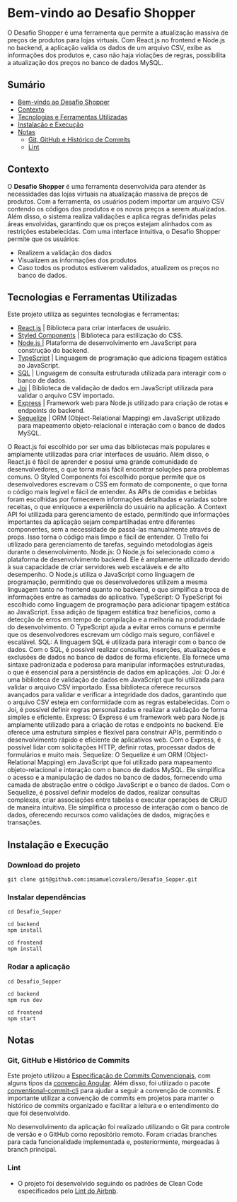 # Bem-vindo ao Desafio Shopper

O Desafio Shopper é uma ferramenta que permite a atualização massiva de preços de produtos para lojas virtuais. Com React.js no frontend e Node.js no backend, a aplicação valida os dados de um arquivo CSV, exibe as informações dos produtos e, caso não haja violações de regras, possibilita a atualização dos preços no banco de dados MySQL. 

## Sumário
- [Bem-vindo ao Desafio Shopper](#bem-vindo-ao-desafio-shopper)
- [Contexto](#contexto)
- [Tecnologias e Ferramentas Utilizadas](#tecnologias-e-ferramentas-utilizadas)
- [Instalação e Execução](#instalação-e-execução)
- [Notas](#notas)
  - [Git, GitHub e Histórico de Commits](#git-github-e-histórico-de-commits)
  - [Lint](#lint)


## Contexto
O __Desafio Shopper__ é uma ferramenta desenvolvida para atender às necessidades das lojas virtuais na atualização massiva de preços de produtos. Com a ferramenta, os usuários podem importar um arquivo CSV contendo os códigos dos produtos e os novos preços a serem atualizados. Além disso, o sistema realiza validações e aplica regras definidas pelas áreas envolvidas, garantindo que os preços estejam alinhados com as restrições estabelecidas. Com uma interface intuitiva, o Desafio Shopper permite que os usuários:
- Realizem a validação dos dados
- Visualizem as informações dos produtos
- Caso todos os produtos estiverem validados, atualizem os preços no banco de dados.

## Tecnologias e Ferramentas Utilizadas

Este projeto utiliza as seguintes tecnologias e ferramentas:

- [React.js](https://reactjs.org/docs/getting-started.html) | Biblioteca para criar interfaces de usuário.
- [Styled Components](https://styled-components.com/) | Biblioteca para estilização do CSS.
- [Node.js ](https://nodejs.org/en)| Plataforma de desenvolvimento em JavaScript para construção do backend.
- [TypeScript](https://www.typescriptlang.org/) | Linguagem de programação que adiciona tipagem estática ao JavaScript.
- [SQL](https://www.mysql.com/) | Linguagem de consulta estruturada utilizada para interagir com o banco de dados.
- [Joi](https://github.com/sideway/joi) | Biblioteca de validação de dados em JavaScript utilizada para validar o arquivo CSV importado.
- [Express](https://expressjs.com/) | Framework web para Node.js utilizado para criação de rotas e endpoints do backend.
- [Sequelize](https://sequelize.org/) | ORM (Object-Relational Mapping) em JavaScript utilizado para mapeamento objeto-relacional e interação com o banco de dados MySQL.

O React.js foi escolhido por ser uma das bibliotecas mais populares e amplamente utilizadas para criar interfaces de usuário. Além disso, o React.js é fácil de aprender e possui uma grande comunidade de desenvolvedores, o que torna mais fácil encontrar soluções para problemas comuns. O Styled Components foi escolhido porque permite que os desenvolvedores escrevam o CSS em formato de componente, o que torna o código mais legível e fácil de entender. As APIs de comidas e bebidas foram escolhidas por fornecerem informações detalhadas e variadas sobre receitas, o que enriquece a experiência do usuário na aplicação. A Context API foi utilizada para gerenciamento de estado, permitindo que informações importantes da aplicação sejam compartilhadas entre diferentes componentes, sem a necessidade de passá-las manualmente através de props. Isso torna o código mais limpo e fácil de entender. O Trello foi utilizado para gerenciamento de tarefas, seguindo metodologias ágeis durante o desenvolvimento.
Node.js: O Node.js foi selecionado como a plataforma de desenvolvimento backend. Ele é amplamente utilizado devido à sua capacidade de criar servidores web escaláveis e de alto desempenho. O Node.js utiliza o JavaScript como linguagem de programação, permitindo que os desenvolvedores utilizem a mesma linguagem tanto no frontend quanto no backend, o que simplifica a troca de informações entre as camadas do aplicativo.
TypeScript: O TypeScript foi escolhido como linguagem de programação para adicionar tipagem estática ao JavaScript. Essa adição de tipagem estática traz benefícios, como a detecção de erros em tempo de compilação e a melhoria na produtividade do desenvolvimento. O TypeScript ajuda a evitar erros comuns e permite que os desenvolvedores escrevam um código mais seguro, confiável e escalável.
SQL: A linguagem SQL é utilizada para interagir com o banco de dados. Com o SQL, é possível realizar consultas, inserções, atualizações e exclusões de dados no banco de dados de forma eficiente. Ela fornece uma sintaxe padronizada e poderosa para manipular informações estruturadas, o que é essencial para a persistência de dados em aplicações.
Joi: O Joi é uma biblioteca de validação de dados em JavaScript que foi utilizada para validar o arquivo CSV importado. Essa biblioteca oferece recursos avançados para validar e verificar a integridade dos dados, garantindo que o arquivo CSV esteja em conformidade com as regras estabelecidas. Com o Joi, é possível definir regras personalizadas e realizar a validação de forma simples e eficiente.
Express: O Express é um framework web para Node.js amplamente utilizado para a criação de rotas e endpoints no backend. Ele oferece uma estrutura simples e flexível para construir APIs, permitindo o desenvolvimento rápido e eficiente de aplicativos web. Com o Express, é possível lidar com solicitações HTTP, definir rotas, processar dados de formulários e muito mais.
Sequelize: O Sequelize é um ORM (Object-Relational Mapping) em JavaScript que foi utilizado para mapeamento objeto-relacional e interação com o banco de dados MySQL. Ele simplifica o acesso e a manipulação de dados no banco de dados, fornecendo uma camada de abstração entre o código JavaScript e o banco de dados. Com o Sequelize, é possível definir modelos de dados, realizar consultas complexas, criar associações entre tabelas e executar operações de CRUD de maneira intuitiva. Ele simplifica o processo de interação com o banco de dados, oferecendo recursos como validações de dados, migrações e transações.

## Instalação e Execução
### Download do projeto
```
git clone git@github.com:imsamuelcovalero/Desafio_Sopper.git
```
### Instalar dependências
```
cd Desafio_Sopper

cd backend
npm install

cd frontend
npm install
```
### Rodar a aplicação
```
cd Desafio_Sopper

cd backend
npm run dev

cd frontend
npm start
```

## Notas

### Git, GitHub e Histórico de Commits
Este projeto utilizou a [Especificação de Commits Convencionais](https://www.conventionalcommits.org/en/v1.0.0/), com alguns tipos da [convenção Angular](https://github.com/angular/angular/blob/22b96b9/CONTRIBUTING.md#-commit-message-guidelines). Além disso, foi utilizado o pacote [conventional-commit-cli](https://www.npmjs.com/package/conventional-commit-cli) para ajudar a seguir a convenção de commits. É importante utilizar a convenção de commits em projetos para manter o histórico de commits organizado e facilitar a leitura e o entendimento do que foi desenvolvido.

No desenvolvimento da aplicação foi realizado utilizando o Git para controle de versão e o GitHub como repositório remoto. Foram criadas branches para cada funcionalidade implementada e, posteriormente, mergeadas à branch principal.

### Lint
- O projeto foi desenvolvido seguindo os padrões de Clean Code especificados pelo [Lint do Airbnb](https://github.com/airbnb/javascript).
